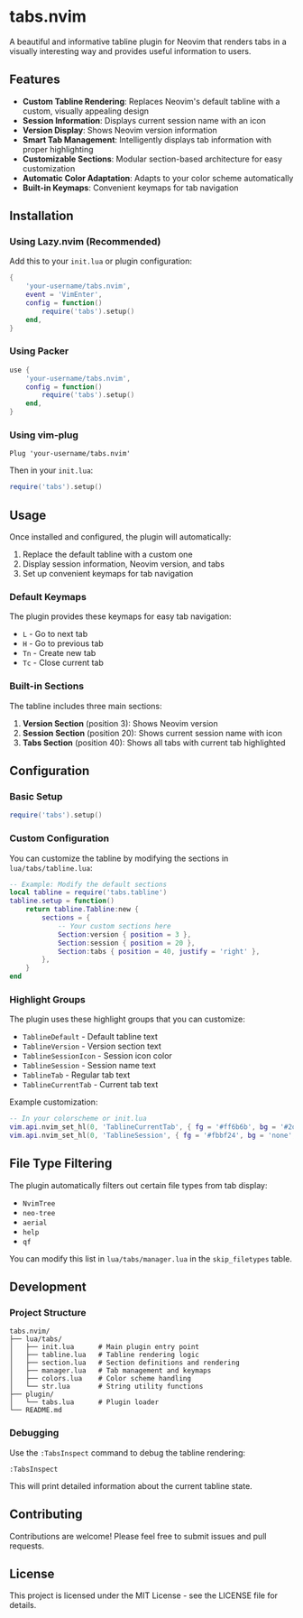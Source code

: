 # tabs.nvim

A beautiful and informative tabline plugin for Neovim that renders tabs in a visually interesting way and provides useful information to users.

## Features

- **Custom Tabline Rendering**: Replaces Neovim's default tabline with a custom, visually appealing design
- **Session Information**: Displays current session name with an icon
- **Version Display**: Shows Neovim version information
- **Smart Tab Management**: Intelligently displays tab information with proper highlighting
- **Customizable Sections**: Modular section-based architecture for easy customization
- **Automatic Color Adaptation**: Adapts to your color scheme automatically
- **Built-in Keymaps**: Convenient keymaps for tab navigation

## Installation

### Using Lazy.nvim (Recommended)

Add this to your `init.lua` or plugin configuration:

```lua
{
    'your-username/tabs.nvim',
    event = 'VimEnter',
    config = function()
        require('tabs').setup()
    end,
}
```

### Using Packer

```lua
use {
    'your-username/tabs.nvim',
    config = function()
        require('tabs').setup()
    end,
}
```

### Using vim-plug

```vim
Plug 'your-username/tabs.nvim'
```

Then in your `init.lua`:
```lua
require('tabs').setup()
```

## Usage

Once installed and configured, the plugin will automatically:

1. Replace the default tabline with a custom one
2. Display session information, Neovim version, and tabs
3. Set up convenient keymaps for tab navigation

### Default Keymaps

The plugin provides these keymaps for easy tab navigation:

- `L` - Go to next tab
- `H` - Go to previous tab  
- `Tn` - Create new tab
- `Tc` - Close current tab

### Built-in Sections

The tabline includes three main sections:

1. **Version Section** (position 3): Shows Neovim version
2. **Session Section** (position 20): Shows current session name with icon
3. **Tabs Section** (position 40): Shows all tabs with current tab highlighted

## Configuration

### Basic Setup

```lua
require('tabs').setup()
```

### Custom Configuration

You can customize the tabline by modifying the sections in `lua/tabs/tabline.lua`:

```lua
-- Example: Modify the default sections
local tabline = require('tabs.tabline')
tabline.setup = function()
    return tabline.Tabline:new {
        sections = {
            -- Your custom sections here
            Section:version { position = 3 },
            Section:session { position = 20 },
            Section:tabs { position = 40, justify = 'right' },
        },
    }
end
```

### Highlight Groups

The plugin uses these highlight groups that you can customize:

- `TablineDefault` - Default tabline text
- `TablineVersion` - Version section text
- `TablineSessionIcon` - Session icon color
- `TablineSession` - Session name text
- `TablineTab` - Regular tab text
- `TablineCurrentTab` - Current tab text

Example customization:

```lua
-- In your colorscheme or init.lua
vim.api.nvim_set_hl(0, 'TablineCurrentTab', { fg = '#ff6b6b', bg = '#2d3748', bold = true })
vim.api.nvim_set_hl(0, 'TablineSession', { fg = '#fbbf24', bg = 'none', bold = true })
```

## File Type Filtering

The plugin automatically filters out certain file types from tab display:

- `NvimTree`
- `neo-tree`
- `aerial`
- `help`
- `qf`

You can modify this list in `lua/tabs/manager.lua` in the `skip_filetypes` table.

## Development

### Project Structure

```
tabs.nvim/
├── lua/tabs/
│   ├── init.lua      # Main plugin entry point
│   ├── tabline.lua   # Tabline rendering logic
│   ├── section.lua   # Section definitions and rendering
│   ├── manager.lua   # Tab management and keymaps
│   ├── colors.lua    # Color scheme handling
│   └── str.lua       # String utility functions
├── plugin/
│   └── tabs.lua      # Plugin loader
└── README.md
```

### Debugging

Use the `:TabsInspect` command to debug the tabline rendering:

```vim
:TabsInspect
```

This will print detailed information about the current tabline state.

## Contributing

Contributions are welcome! Please feel free to submit issues and pull requests.

## License

This project is licensed under the MIT License - see the LICENSE file for details.

